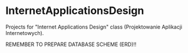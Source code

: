 # InternetApplicationsDesign
Projects for "Internet Applications Design" class (Projektowanie Aplikacji Internetowych).

REMEMBER TO PREPARE DATABASE SCHEME (ERD)!!
